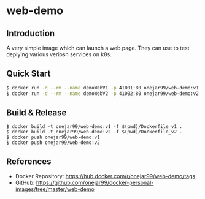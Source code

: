 # web-demo

## Introduction

A very simple image which can launch a web page.
They can use to test deplying various veriosn services on k8s.


## Quick Start

```bash
$ docker run -d --rm --name demoWebV1 -p 41001:80 onejar99/web-demo:v1   # visit http://127.0.0.1:41001
$ docker run -d --rm --name demoWebV2 -p 41002:80 onejar99/web-demo:v2   # visit http://127.0.0.1:41002
```

## Build & Release

```
$ docker build -t onejar99/web-demo:v1 -f $(pwd)/Dockerfile_v1 .
$ docker build -t onejar99/web-demo:v2 -f $(pwd)/Dockerfile_v2 .
$ docker push onejar99/web-demo:v1
$ docker push onejar99/web-demo:v2
```


## References

- Docker Repository: https://hub.docker.com/r/onejar99/web-demo/tags
- GitHub: https://github.com/onejar99/docker-personal-images/tree/master/web-demo
